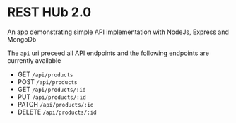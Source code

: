 # REST HUb 2.0

An app demonstrating simple API implementation with NodeJs, Express and MongoDb

The `api` uri preceed all API endpoints and the following endpoints are currently available
* GET `/api/products`
* POST `/api/products`
* GET `/api/products/:id`
* PUT `/api/products/:id`
* PATCH `/api/products/:id`
* DELETE `/api/products/:id`